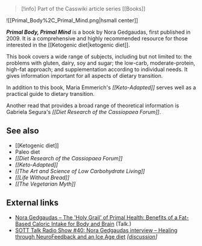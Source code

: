 > [!info] Part of the Casswiki article series [[Books]]

![[Primal_Body%2C_Primal_Mind.png|hsmall center]]


_**Primal Body, Primal Mind**_ is a book by Nora Gedgaudas, first published in 2009. It is a comprehensive and highly recommended resource for those interested in the [[Ketogenic diet|ketogenic diet]].

This book covers a wide range of subjects, including but not limited to: the problems with gluten, dairy, soy and sugar; the low-carb, moderate-protein, high-fat approach; and supplementation according to individual needs. It gives information important for all aspects of dietary transition.

In addition to this book, Maria Emmerich's _[[Keto-Adapted]]_ serves well as a practical guide to dietary transition.

Another read that provides a broad range of theoretical information is Gabriela Segura's _[[Diet Research of the Cassiopaea Forum]]_.

See also
--------

*   [[Ketogenic diet]]
*   Paleo diet
*   _[[Diet Research of the Cassiopaea Forum]]_
*   _[[Keto-Adapted]]_
*   _[[The Art and Science of Low Carbohydrate Living]]_
*   _[[Life Without Bread]]_
*   _[[The Vegetarian Myth]]_

External links
--------------

*   [Nora Gedgaudas – The 'Holy Grail' of Primal Health: Benefits of a Fat-Based Caloric Intake for Body and Brain](http://vimeo.com/52876035) (Talk.)
*   [SOTT Talk Radio Show #40: Nora Gedgaudas interview – Healing through NeuroFeedback and an Ice Age diet](http://www.sott.net/article/268889-SOTT-Talk-Radio-Nora-Gedgaudas-interview-Healing-through-NeuroFeedback-and-an-Ice-Age-diet) _\[[discussion](https://cassiopaea.org/forum/index.php/topic,32944.0.html)\]_